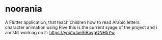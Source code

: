 # noorania

A Flutter application, that teach children how to read Arabic letters.
character animation using Rive
this is the current syage of the project and i am still working on it:
https://youtu.be/6BovgONH5Yw

